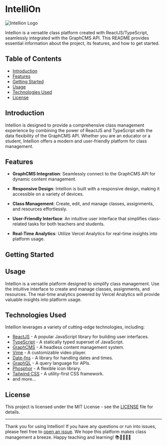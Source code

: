 # IntelliOn

![Intellion Logo](https://intellion.vercel.app/assets/logo-intellion.4974de0e.svg)

Intellion is a versatile class platform created with ReactJS/TypeScript, seamlessly integrated with the GraphCMS API. This README provides essential information about the project, its features, and how to get started.

## Table of Contents

- [Introduction](#introduction)
- [Features](#features)
- [Getting Started](#getting-started)
- [Usage](#usage)
- [Technologies Used](#technologies-used)
- [License](#license)

## Introduction

Intellion is designed to provide a comprehensive class management experience by combining the power of ReactJS and TypeScript with the data flexibility of the GraphCMS API. Whether you are an educator or a student, Intellion offers a modern and user-friendly platform for class management.

## Features

- **GraphCMS Integration**: Seamlessly connect to the GraphCMS API for dynamic content management.

- **Responsive Design**: Intellion is built with a responsive design, making it accessible on a variety of devices.

- **Class Management**: Create, edit, and manage classes, assignments, and resources effortlessly.

- **User-Friendly Interface**: An intuitive user interface that simplifies class-related tasks for both teachers and students.

- **Real-Time Analytics**: Utilize Vercel Analytics for real-time insights into platform usage.

## Getting Started

## Usage

Intellion is a versatile platform designed to simplify class management. Use the intuitive interface to create and manage classes, assignments, and resources. The real-time analytics powered by Vercel Analytics will provide valuable insights into platform usage.

## Technologies Used

Intellion leverages a variety of cutting-edge technologies, including:

- [ReactJS](https://reactjs.org/) - A popular JavaScript library for building user interfaces.
- [TypeScript](https://www.typescriptlang.org/) - A statically typed superset of JavaScript.
- [GraphCMS](https://graphcms.com/) - A headless content management system.
- [Vime](https://vimejs.com/) - A customizable video player.
- [Date-fns](https://date-fns.org/) - A library for handling dates and times.
- [GraphQL](https://graphql.org/) - A query language for APIs.
- [Phosphor](https://phosphoricons.com/) - A flexible icon library.
- [Tailwind CSS](https://tailwindcss.com/) - A utility-first CSS framework.
- and more...

## License

This project is licensed under the MIT License - see the [LICENSE](LICENSE) file for details.

---

Thank you for using Intellion! If you have any questions or run into issues, please feel free to [open an issue](https://github.com/giovanniclopes/intellion/issues). We hope this platform makes class management a breeze. Happy teaching and learning! 📚👩‍🏫👨‍🎓
